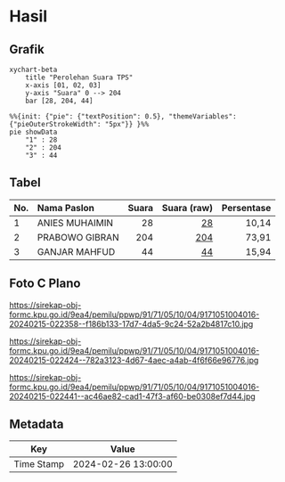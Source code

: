 # Hasil

## Grafik

```mermaid
xychart-beta
    title "Perolehan Suara TPS"
    x-axis [01, 02, 03]
    y-axis "Suara" 0 --> 204
    bar [28, 204, 44]
```

```mermaid
%%{init: {"pie": {"textPosition": 0.5}, "themeVariables": {"pieOuterStrokeWidth": "5px"}} }%%
pie showData
    "1" : 28
    "2" : 204
    "3" : 44
```

## Tabel

| No. | Nama Paslon    | Suara | Suara (raw) | Persentase |
|:--- |:-------------- | -----:| -----------:| ----------:|
| 1   | ANIES MUHAIMIN | 28    | [28][p-1]   | 10,14      |
| 2   | PRABOWO GIBRAN | 204   | [204][p-2]  | 73,91      |
| 3   | GANJAR MAHFUD  | 44    | [44][p-3]   | 15,94      |


[p-1]: https://github.com/gigit-pemilu/pemilu-2024-91-papua/blob/main/pilpres/hitung-suara/sub/91-papua/sub/71-kota-jayapura/sub/05-heram/sub/1004-yabansai/sub/016-tps/sub/paslon-1.txt
[p-2]: https://github.com/gigit-pemilu/pemilu-2024-91-papua/blob/main/pilpres/hitung-suara/sub/91-papua/sub/71-kota-jayapura/sub/05-heram/sub/1004-yabansai/sub/016-tps/sub/paslon-2.txt
[p-3]: https://github.com/gigit-pemilu/pemilu-2024-91-papua/blob/main/pilpres/hitung-suara/sub/91-papua/sub/71-kota-jayapura/sub/05-heram/sub/1004-yabansai/sub/016-tps/sub/paslon-3.txt

## Foto C Plano

https://sirekap-obj-formc.kpu.go.id/9ea4/pemilu/ppwp/91/71/05/10/04/9171051004016-20240215-022358--f186b133-17d7-4da5-9c24-52a2b4817c10.jpg

https://sirekap-obj-formc.kpu.go.id/9ea4/pemilu/ppwp/91/71/05/10/04/9171051004016-20240215-022424--782a3123-4d67-4aec-a4ab-4f6f66e96776.jpg

https://sirekap-obj-formc.kpu.go.id/9ea4/pemilu/ppwp/91/71/05/10/04/9171051004016-20240215-022441--ac46ae82-cad1-47f3-af60-be0308ef7d44.jpg


## Metadata

| Key        | Value               |
| ---------- | ------------------- |
| Time Stamp | 2024-02-26 13:00:00 |



